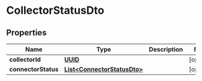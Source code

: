 
# CollectorStatusDto

## Properties
Name | Type | Description | Notes
------------ | ------------- | ------------- | -------------
**collectorId** | [**UUID**](UUID.md) |  |  [optional]
**connectorStatus** | [**List&lt;ConnectorStatusDto&gt;**](ConnectorStatusDto.md) |  |  [optional]




